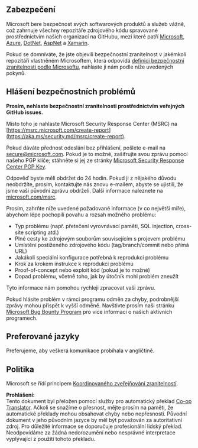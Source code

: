 <!--
CO_OP_TRANSLATOR_METADATA:
{
  "original_hash": "57f14126c1c6add76b3aef3844dfe4e3",
  "translation_date": "2025-07-21T20:35:09+00:00",
  "source_file": "SECURITY.md",
  "language_code": "cs"
}
-->
## Zabezpečení

Microsoft bere bezpečnost svých softwarových produktů a služeb vážně, což zahrnuje všechny repozitáře zdrojového kódu spravované prostřednictvím našich organizací na GitHubu, mezi které patří [Microsoft](https://github.com/Microsoft), [Azure](https://github.com/Azure), [DotNet](https://github.com/dotnet), [AspNet](https://github.com/aspnet) a [Xamarin](https://github.com/xamarin).

Pokud se domníváte, že jste objevili bezpečnostní zranitelnost v jakémkoli repozitáři vlastněném Microsoftem, která odpovídá [definici bezpečnostní zranitelnosti podle Microsoftu](https://aka.ms/security.md/definition), nahlaste ji nám podle níže uvedených pokynů.

## Hlášení bezpečnostních problémů

**Prosím, nehlaste bezpečnostní zranitelnosti prostřednictvím veřejných GitHub issues.**

Místo toho je nahlaste Microsoft Security Response Center (MSRC) na [https://msrc.microsoft.com/create-report](https://aka.ms/security.md/msrc/create-report).

Pokud dáváte přednost odeslání bez přihlášení, pošlete e-mail na [secure@microsoft.com](mailto:secure@microsoft.com). Pokud je to možné, zašifrujte svou zprávu pomocí našeho PGP klíče; stáhněte si jej ze stránky [Microsoft Security Response Center PGP Key](https://aka.ms/security.md/msrc/pgp).

Odpověď byste měli obdržet do 24 hodin. Pokud ji z nějakého důvodu neobdržíte, prosím, kontaktujte nás znovu e-mailem, abyste se ujistili, že jsme vaši původní zprávu obdrželi. Další informace naleznete na [microsoft.com/msrc](https://www.microsoft.com/msrc).

Prosím, zahrňte níže uvedené požadované informace (v co největší míře), abychom lépe pochopili povahu a rozsah možného problému:

  * Typ problému (např. přetečení vyrovnávací paměti, SQL injection, cross-site scripting atd.)
  * Plné cesty ke zdrojovým souborům souvisejícím s projevem problému
  * Umístění postiženého zdrojového kódu (tag/branch/commit nebo přímá URL)
  * Jakákoli speciální konfigurace potřebná k reprodukci problému
  * Krok za krokem instrukce k reprodukci problému
  * Proof-of-concept nebo exploit kód (pokud je to možné)
  * Dopad problému, včetně toho, jak by útočník mohl problém zneužít

Tyto informace nám pomohou rychleji zpracovat vaši zprávu.

Pokud hlásíte problém v rámci programu odměn za chyby, podrobnější zprávy mohou přispět k vyšší odměně. Navštivte prosím naši stránku [Microsoft Bug Bounty Program](https://aka.ms/security.md/msrc/bounty) pro více informací o našich aktivních programech.

## Preferované jazyky

Preferujeme, aby veškerá komunikace probíhala v angličtině.

## Politika

Microsoft se řídí principem [Koordinovaného zveřejňování zranitelností](https://aka.ms/security.md/cvd).

**Prohlášení:**  
Tento dokument byl přeložen pomocí služby pro automatický překlad [Co-op Translator](https://github.com/Azure/co-op-translator). Ačkoli se snažíme o přesnost, mějte prosím na paměti, že automatické překlady mohou obsahovat chyby nebo nepřesnosti. Původní dokument v jeho původním jazyce by měl být považován za autoritativní zdroj. Pro důležité informace se doporučuje profesionální lidský překlad. Neodpovídáme za žádná nedorozumění nebo nesprávné interpretace vyplývající z použití tohoto překladu.